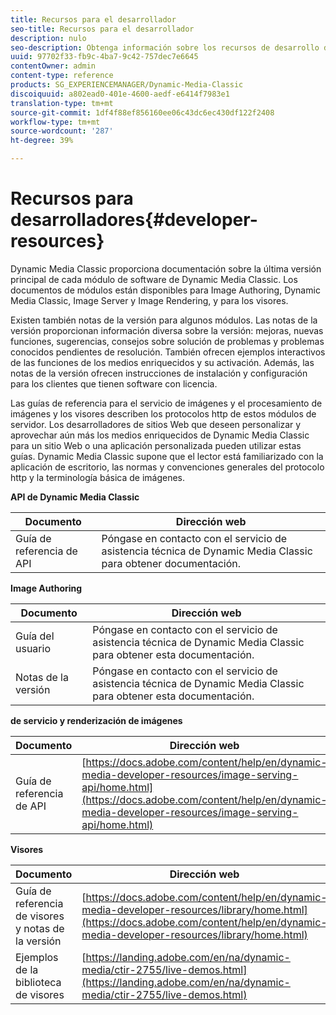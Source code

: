 ```yaml
---
title: Recursos para el desarrollador
seo-title: Recursos para el desarrollador
description: nulo
seo-description: Obtenga información sobre los recursos de desarrollo disponibles para Dynamic Media.
uuid: 97702f33-fb9c-4ba7-9c42-757dec7e6645
contentOwner: admin
content-type: reference
products: SG_EXPERIENCEMANAGER/Dynamic-Media-Classic
discoiquuid: a802ead0-401e-4600-aedf-e6414f7983e1
translation-type: tm+mt
source-git-commit: 1df4f88ef856160ee06c43dc6ec430df122f2408
workflow-type: tm+mt
source-wordcount: '287'
ht-degree: 39%

---
```



# Recursos para desarrolladores{#developer-resources}

Dynamic Media Classic proporciona documentación sobre la última versión principal de cada módulo de software de Dynamic Media Classic. Los documentos de módulos están disponibles para Image Authoring, Dynamic Media Classic, Image Server y Image Rendering, y para los visores.

Existen también notas de la versión para algunos módulos. Las notas de la versión proporcionan información diversa sobre la versión: mejoras, nuevas funciones, sugerencias, consejos sobre solución de problemas y problemas conocidos pendientes de resolución. También ofrecen ejemplos interactivos de las funciones de los medios enriquecidos y su activación. Además, las notas de la versión ofrecen instrucciones de instalación y configuración para los clientes que tienen software con licencia.

Las guías de referencia para el servicio de imágenes y el procesamiento de imágenes y los visores describen los protocolos http de estos módulos de servidor. Los desarrolladores de sitios Web que deseen personalizar y aprovechar aún más los medios enriquecidos de Dynamic Media Classic para un sitio Web o una aplicación personalizada pueden utilizar estas guías. Dynamic Media Classic supone que el lector está familiarizado con la aplicación de escritorio, las normas y convenciones generales del protocolo http y la terminología básica de imágenes.


**API de Dynamic Media Classic**

| Documento | Dirección web |
|--- |--- |
| Guía de referencia de API | Póngase en contacto con el servicio de asistencia técnica de Dynamic Media Classic para obtener documentación. |

**Image Authoring**

| Documento | Dirección web |
|--- |--- |
| Guía del usuario | Póngase en contacto con el servicio de asistencia técnica de Dynamic Media Classic para obtener esta documentación. |
| Notas de la versión | Póngase en contacto con el servicio de asistencia técnica de Dynamic Media Classic para obtener esta documentación. |

**de servicio y renderización de imágenes**

| Documento | Dirección web |
|--- |--- |
| Guía de referencia de API | [https://docs.adobe.com/content/help/en/dynamic-media-developer-resources/image-serving-api/home.html](https://docs.adobe.com/content/help/en/dynamic-media-developer-resources/image-serving-api/home.html) |

**Visores**

| Documento | Dirección web |
|--- |--- |
| Guía de referencia de visores y notas de la versión | [https://docs.adobe.com/content/help/en/dynamic-media-developer-resources/library/home.html](https://docs.adobe.com/content/help/en/dynamic-media-developer-resources/library/home.html) |
| Ejemplos de la biblioteca de visores | [https://landing.adobe.com/en/na/dynamic-media/ctir-2755/live-demos.html](https://landing.adobe.com/en/na/dynamic-media/ctir-2755/live-demos.html) |


<!-- 

**Web-to-Print**

|Document|Web address|
|--- |--- |
|Reference Guide|[https://www.adobe.com/go/learn_s7_webtoprint_en](https://www.adobe.com/go/learn_s7_webtoprint_en)| 

-->
